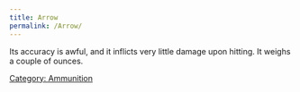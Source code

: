```yaml
---
title: Arrow
permalink: /Arrow/
---
```


Its accuracy is awful, and it inflicts very little damage upon hitting.
It weighs a couple of ounces.

[Category: Ammunition](Category:_Ammunition "wikilink")